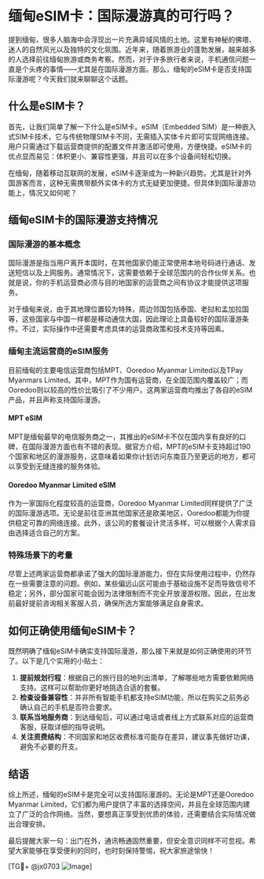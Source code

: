 # 缅甸eSIM卡：国际漫游真的可行吗？

提到缅甸，很多人脑海中会浮现出一片充满异域风情的土地。这里有神秘的佛塔、迷人的自然风光以及独特的文化氛围。近年来，随着旅游业的蓬勃发展，越来越多的人选择前往缅甸旅游或商务考察。然而，对于许多旅行者来说，手机通信问题一直是个头疼的事情——尤其是在国际漫游方面。那么，缅甸的eSIM卡是否支持国际漫游呢？今天我们就来聊聊这个话题。

## 什么是eSIM卡？

首先，让我们简单了解一下什么是eSIM卡。eSIM（Embedded SIM）是一种嵌入式SIM卡技术，它与传统物理SIM卡不同，无需插入实体卡片即可实现网络连接。用户只需通过下载运营商提供的配置文件并激活即可使用，方便快捷。eSIM卡的优点显而易见：体积更小、兼容性更强，并且可以在多个设备间轻松切换。

在缅甸，随着移动互联网的发展，eSIM卡逐渐成为一种新兴趋势。尤其是针对外国游客而言，这种无需携带额外实体卡的方式无疑更加便捷。但具体到国际漫游功能上，情况又如何呢？

## 缅甸eSIM卡的国际漫游支持情况

### 国际漫游的基本概念

国际漫游是指当用户离开本国时，在其他国家仍能正常使用本地号码进行通话、发送短信以及上网服务。通常情况下，这需要依赖于全球范围内的合作伙伴关系。也就是说，你的手机运营商必须与目的地国家的运营商之间有协议才能提供这项服务。

对于缅甸来说，由于其地理位置较为特殊，周边邻国包括泰国、老挝和孟加拉国等，这些国家与中国一样都是移动通信大国，因此理论上具备较好的国际漫游条件。不过，实际操作中还需要考虑具体的运营商政策和技术支持等因素。

### 缅甸主流运营商的eSIM服务

目前缅甸的主要电信运营商包括MPT、Ooredoo Myanmar Limited以及TPay Myanmars Limited。其中，MPT作为国有运营商，在全国范围内覆盖较广；而Ooredoo则以较高的性价比吸引了不少用户。这两家运营商均推出了各自的eSIM产品，并且声称支持国际漫游。

#### MPT eSIM
MPT是缅甸最早的电信服务商之一，其推出的eSIM卡不仅在国内享有良好的口碑，在国际漫游方面也有不错的表现。据官方介绍，MPT的eSIM卡支持超过190个国家和地区的漫游服务，这意味着如果你计划访问东南亚乃至更远的地方，都可以享受到无缝连接的服务体验。

#### Ooredoo Myanmar Limited eSIM
作为一家国际化程度较高的运营商，Ooredoo Myanmar Limited同样提供了广泛的国际漫游选项。无论是前往亚洲其他国家还是欧美地区，Ooredoo都能为你提供稳定可靠的网络连接。此外，该公司的套餐设计灵活多样，可以根据个人需求自由选择适合自己的方案。

### 特殊场景下的考量

尽管上述两家运营商都承诺了强大的国际漫游能力，但在实际使用过程中，仍然存在一些需要注意的问题。例如，某些偏远山区可能由于基础设施不足而导致信号不稳定；另外，部分国家可能会因为法律限制而不完全开放漫游权限。因此，在出发前最好提前咨询相关客服人员，确保所选方案能够满足自身需求。

## 如何正确使用缅甸eSIM卡？

既然明确了缅甸eSIM卡确实支持国际漫游，那么接下来就是如何正确使用的环节了。以下是几个实用的小贴士：

1. **提前规划行程**：根据自己的旅行目的地列出清单，了解哪些地方需要依赖网络支持。这样可以帮助你更好地挑选合适的套餐。
2. **检查设备兼容性**：并非所有智能手机都支持eSIM功能，所以在购买之前务必确认自己的手机是否符合要求。
3. **联系当地服务商**：到达缅甸后，可以通过电话或者线上方式联系对应的运营商客服，获取详细的指导说明。
4. **关注资费结构**：不同国家和地区收费标准可能存在差异，建议事先做好功课，避免不必要的开支。

## 结语

综上所述，缅甸的eSIM卡是完全可以支持国际漫游的。无论是MPT还是Ooredoo Myanmar Limited，它们都为用户提供了丰富的选择空间，并且在全球范围内建立了广泛的合作网络。当然，要想真正享受到优质的体验，还需要结合实际情况做出合理安排。

最后提醒大家一句：出门在外，通讯畅通固然重要，但安全意识同样不可忽视。希望大家能够在享受便利的同时，也时刻保持警惕，祝大家旅途愉快！

[TG💪+ @jx0703 ![Image](https://github.com/user-attachments/assets/dbca1d08-cadb-493c-b0ec-ad6f7a83f270)]